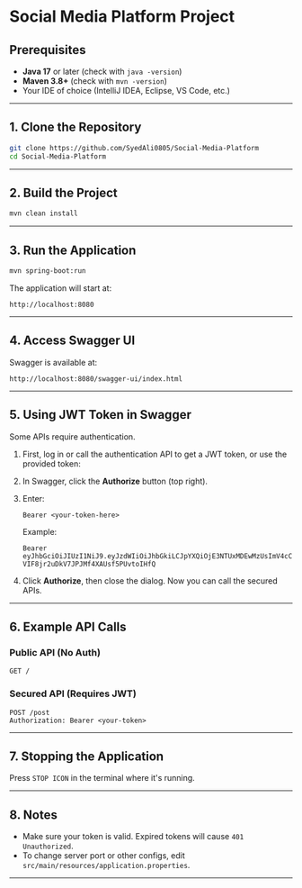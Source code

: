 

# Social Media Platform Project

## Prerequisites

* **Java 17** or later (check with `java -version`)
* **Maven 3.8+** (check with `mvn -version`)
* Your IDE of choice (IntelliJ IDEA, Eclipse, VS Code, etc.)

---

## 1. Clone the Repository

```bash
git clone https://github.com/SyedAli0805/Social-Media-Platform
cd Social-Media-Platform
```

---

## 2. Build the Project

```bash
mvn clean install
```

---

## 3. Run the Application

```bash
mvn spring-boot:run
```

The application will start at:

```
http://localhost:8080
```

---

## 4. Access Swagger UI

Swagger is available at:

```
http://localhost:8080/swagger-ui/index.html
```

---

## 5. Using JWT Token in Swagger

Some APIs require authentication.

1. First, log in or call the authentication API to get a JWT token,
   or use the provided token:
2. In Swagger, click the **Authorize** button (top right).
3. Enter:

   ```
   Bearer <your-token-here>
   ```

   Example:

   ```
   Bearer eyJhbGciOiJIUzI1NiJ9.eyJzdWIiOiJhbGkiLCJpYXQiOjE3NTUxMDEwMzUsImV4cCI6MTc1NTE4NzQzNX0.uZBFJ_WTB-VIF8jr2uDkV7JPJMf4XAUsf5PUvtoIHfQ
   ```
4. Click **Authorize**, then close the dialog.
   Now you can call the secured APIs.

---

## 6. Example API Calls

### Public API (No Auth)

```http
GET /
```

### Secured API (Requires JWT)

```http
POST /post
Authorization: Bearer <your-token>
```

---

## 7. Stopping the Application

Press `STOP ICON` in the terminal where it's running.

---

## 8. Notes

* Make sure your token is valid. Expired tokens will cause `401 Unauthorized`.
* To change server port or other configs, edit `src/main/resources/application.properties`.

---

